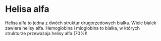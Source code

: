# Helisa alfa

Helisa alfa to jedna z dwóch struktur drugorzedowych bialka. Wiele bialek
zawiera helisy alfa. Hemoglobina i mioglobina to bialka, w których strukturze
przewazaja helisy alfa (70%)!
